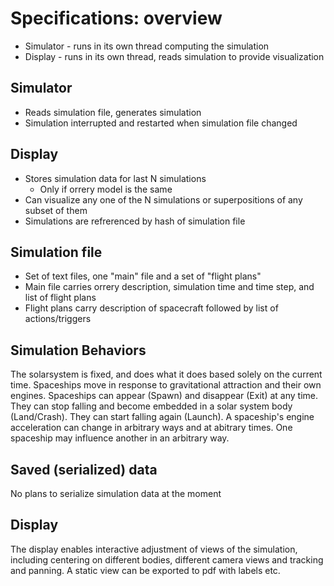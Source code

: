 Specifications: overview
========================

- Simulator - runs in its own thread computing the simulation
- Display   - runs in its own thread, reads simulation to provide visualization

Simulator
---------
- Reads simulation file, generates simulation
- Simulation interrupted and restarted when simulation file changed


Display
-------
- Stores simulation data for last N simulations
  - Only if orrery model is the same
- Can visualize any one of the N simulations or superpositions of any subset of them
- Simulations are refrerenced by hash of simulation file

Simulation file
---------------
- Set of text files, one "main" file and a set of "flight plans" 
- Main file carries orrery description, simulation time and time step, and list of flight plans
- Flight plans carry description of spacecraft followed by list of actions/triggers


Simulation Behaviors
--------------------
The solarsystem is fixed, and does what it does based solely on the current time. 
Spaceships move in response to gravitational attraction and their own engines.
Spaceships can appear (Spawn) and disappear (Exit) at any time. They can stop 
falling and become embedded in a solar system body (Land/Crash). They can start 
falling again (Launch). A spaceship's engine acceleration can change in arbitrary
ways and at abitrary times. One spaceship may influence another in an arbitrary
way.


Saved (serialized) data
-----------------------
No plans to serialize simulation data at the moment


Display
-------
The display enables interactive adjustment of views of the simulation, including
centering on different bodies, different camera views and tracking and panning.
A static view can be exported to pdf with labels etc.